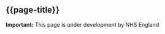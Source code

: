 ## {{page-title}}

  <div markdown="span" class="alert alert-warning" role="alert"><i class="fa fa-warning"></i><b> Important:</b> This page is under development by NHS England</div>
  

<!--## Endpoints

- **<font color="#00008B">GET</font>** /Flag?patient:identifier=https://fhir.nhs.uk/Id/nhs-number|&lt;nhs-number&gt;
- **<font color="#00008B">POST</font>** /Flag
- **<font color="#00008B">PUT</font>** /Flag/&lt;id&gt;

Refer to - {{pagelink:Home/Design/Interactions.page.md}}.-->